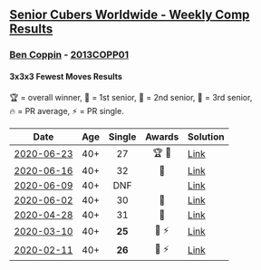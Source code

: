 <style>table {white-space: nowrap;}</style>

## [Senior Cubers Worldwide - Weekly Comp Results](/scw-comp/results/)
### [Ben Coppin](README.md) - [2013COPP01](https://www.worldcubeassociation.org/persons/2013COPP01?event=333fm)
#### 3x3x3 Fewest Moves Results

<span style="white-space: nowrap;">🏆 = overall winner</span>, <span style="white-space: nowrap;">🥇 = 1st senior</span>, <span style="white-space: nowrap;">🥈 = 2nd senior</span>, <span style="white-space: nowrap;">🥉 = 3rd senior</span>, <span style="white-space: nowrap;">🔥 = PR average</span>, <span style="white-space: nowrap;">⚡ = PR single</span>.

| Date | Age | Single | Awards | Solution |
| :--: | :--: | :--: | :--: | :-- |
| [2020-06-23](../../results/333fm/2020-06-23.md) | 40+ | 27 | 🏆 🥇 | [Link](https://www.facebook.com/events/284763775909443/permalink/285623172490170/) |
| [2020-06-16](../../results/333fm/2020-06-16.md) | 40+ | 32 | 🥈 | [Link](https://www.facebook.com/events/753945178677521/permalink/755294308542608/) |
| [2020-06-09](../../results/333fm/2020-06-09.md) | 40+ | DNF |  | [Link](https://www.facebook.com/events/855783411578420/permalink/857232631433498/) |
| [2020-06-02](../../results/333fm/2020-06-02.md) | 40+ | 30 | 🥉 | [Link](https://www.facebook.com/events/3920457157996941/permalink/3929494677093189/) |
| [2020-04-28](../../results/333fm/2020-04-28.md) | 40+ | 31 | 🥉 | [Link](https://www.facebook.com/events/339284923718995/permalink/339287250385429/) |
| [2020-03-10](../../results/333fm/2020-03-10.md) | 40+ | **25** | 🥈 ⚡ | [Link](https://www.facebook.com/events/640532176759268/permalink/641063233372829/) |
| [2020-02-11](../../results/333fm/2020-02-11.md) | 40+ | **26** | 🥈 ⚡ | [Link](https://www.facebook.com/groups/1604105099735401/permalink/2138923996253506/) |


<!-- Global site tag (gtag.js) - Google Analytics -->
<script async src="https://www.googletagmanager.com/gtag/js?id=UA-86348435-3"></script>
<script>window.dataLayer = window.dataLayer || []; function gtag() {dataLayer.push(arguments);} gtag('js', new Date()); gtag('config', 'UA-86348435-3');</script>
